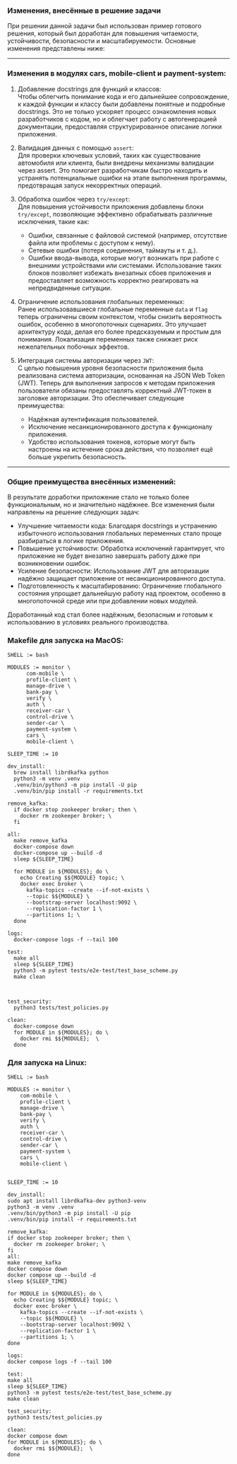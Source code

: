  ### Изменения, внесённые в решение задачи

При решении данной задачи был использован пример готового решения, который был доработан для повышения читаемости, устойчивости, безопасности и масштабируемости. Основные изменения представлены ниже:

---

### Изменения в модулях cars, mobile-client и payment-system:

1. Добавление docstrings для функций и классов:  
   Чтобы облегчить понимание кода и его дальнейшее сопровождение, к каждой функции и классу были добавлены понятные и подробные docstrings. Это не только ускоряет процесс ознакомления новых разработчиков с кодом, но и облегчает работу с автогенерацией документации, предоставляя структурированное описание логики приложения.

2. Валидация данных с помощью `assert`:  
   Для проверки ключевых условий, таких как существование автомобиля или клиента, были внедрены механизмы валидации через assert. Это помогает разработчикам быстро находить и устранять потенциальные ошибки на этапе выполнения программы, предотвращая запуск некорректных операций.

3. Обработка ошибок через `try/except`:  
   Для повышения устойчивости приложения добавлены блоки `try/except`, позволяющие эффективно обрабатывать различные исключения, такие как:
   - Ошибки, связанные с файловой системой (например, отсутствие файла или проблемы с доступом к нему).
   - Сетевые ошибки (потеря соединения, таймауты и т. д.).
   - Ошибки ввода-вывода, которые могут возникать при работе с внешними устройствами или системами.
   Использование таких блоков позволяет избежать внезапных сбоев приложения и предоставляет возможность корректно реагировать на непредвиденные ситуации.

4. Ограничение использования глобальных переменных:  
   Ранее использовавшиеся глобальные переменные `data` и `flag` теперь ограничены своим контекстом, чтобы снизить вероятность ошибок, особенно в многопоточных сценариях. Это улучшает архитектуру кода, делая его более предсказуемым и простым для понимания. Локализация переменных также снижает риск нежелательных побочных эффектов.

5. Интеграция системы авторизации через `JWT`:  
   С целью повышения уровня безопасности приложения была реализована система авторизации, основанная на JSON Web Token (JWT). Теперь для выполнения запросов к методам приложения пользователи обязаны предоставлять корректный JWT-токен в заголовке авторизации. Это обеспечивает следующие преимущества:
   - Надёжная аутентификация пользователей.
   - Исключение несанкционированного доступа к функционалу приложения.
   - Удобство использования токенов, которые могут быть настроены на истечение срока действия, что позволяет ещё больше укрепить безопасность.

---

### Общие преимущества внесённых изменений:

В результате доработки приложение стало не только более функциональным, но и значительно надёжнее. Все изменения были направлены на решение следующих задач:
- Улучшение читаемости кода: Благодаря docstrings и устранению избыточного использования глобальных переменных стало проще разбираться в логике приложения.
- Повышение устойчивости: Обработка исключений гарантирует, что приложение не будет внезапно завершать работу даже при возникновении ошибок.
- Усиление безопасности: Использование JWT для авторизации надёжно защищает приложение от несанкционированного доступа.
- Подготовленность к масштабированию: Ограничение глобального состояния упрощает дальнейшую работу над проектом, особенно в многопоточной среде или при добавлении новых модулей.

Доработанный код стал более надёжным, безопасным и готовым к использованию в условиях реального производства.

### Makefile для запуска на MacOS:
```
SHELL := bash

MODULES := monitor \
      com-mobile \
      profile-client \
      manage-drive \
      bank-pay \
      verify \
      auth \
      receiver-car \
      control-drive \
      sender-car \
      payment-system \
      cars \
      mobile-client \

SLEEP_TIME := 10

dev_install:
  brew install librdkafka python
  python3 -m venv .venv
  .venv/bin/python3 -m pip install -U pip
  .venv/bin/pip install -r requirements.txt

remove_kafka:
  if docker stop zookeeper broker; then \
    docker rm zookeeper broker; \
  fi

all:
  make remove_kafka
  docker-compose down
  docker-compose up --build -d
  sleep ${SLEEP_TIME}

  for MODULE in ${MODULES}; do \
    echo Creating $${MODULE} topic; \
    docker exec broker \
      kafka-topics --create --if-not-exists \
      --topic $${MODULE} \
      --bootstrap-server localhost:9092 \
      --replication-factor 1 \
      --partitions 1; \
  done

logs:
  docker-compose logs -f --tail 100

test:
  make all
  sleep ${SLEEP_TIME}
  python3 -m pytest tests/e2e-test/test_base_scheme.py
  make clean



test_security:
  python3 tests/test_policies.py

clean:
  docker-compose down
  for MODULE in ${MODULES}; do \
    docker rmi $${MODULE};  \
  done
  ```

  ### Для запуска на Linux:
  ```
  SHELL := bash

MODULES := monitor \
      com-mobile \
      profile-client \
      manage-drive \
      bank-pay \
      verify \
      auth \
      receiver-car \
      control-drive \
      sender-car \
      payment-system \
      cars \
      mobile-client \


SLEEP_TIME := 10

dev_install:
  sudo apt install librdkafka-dev python3-venv
  python3 -m venv .venv
  .venv/bin/python3 -m pip install -U pip
  .venv/bin/pip install -r requirements.txt

remove_kafka:
  if docker stop zookeeper broker; then \
    docker rm zookeeper broker; \
  fi
all:
  make remove_kafka
  docker compose down
  docker compose up --build -d
  sleep ${SLEEP_TIME}

  for MODULE in ${MODULES}; do \
    echo Creating $${MODULE} topic; \
    docker exec broker \
      kafka-topics --create --if-not-exists \
      --topic $${MODULE} \
      --bootstrap-server localhost:9092 \
      --replication-factor 1 \
      --partitions 1; \
  done

logs:
  docker compose logs -f --tail 100
  
test:
  make all
  sleep ${SLEEP_TIME}
  python3 -m pytest tests/e2e-test/test_base_scheme.py
  make clean

test_security:
  python3 tests/test_policies.py

clean:
  docker compose down 
  for MODULE in ${MODULES}; do \
    docker rmi $${MODULE};  \
  done
  ```